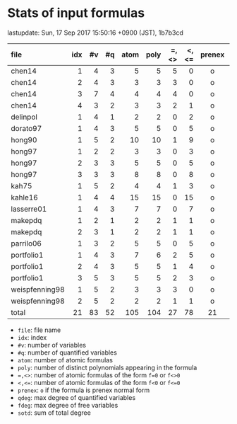 
# Stats of input formulas

lastupdate: Sun, 17 Sep 2017 15:50:16 +0900 (JST), 1b7b3cd

|                  file|idx|#v|#q|atom|poly|=,<>|<,<=|prenex|qdeg|fdeg|sotd|
|:----|--:|--:|--:|--:|--:|--:|--:|:-:|--:|--:|--:|
|chen14                | 1| 4| 3|  5| 5| 5| 0|o| 2| 1|10|
|chen14                | 2| 4| 3|  3| 3| 3| 0|o| 2| 1|31|
|chen14                | 3| 7| 4|  4| 4| 4| 0|o| 2| 1|24|
|chen14                | 4| 3| 2|  3| 3| 2| 1|o| 6| 2|36|
|delinpol              | 1| 4| 1|  2| 2| 0| 2|o| 3| 1|10|
|dorato97              | 1| 4| 3|  5| 5| 0| 5|o| 4| 1|83|
|hong90                | 1| 5| 2| 10|10| 1| 9|o| 2| 2|37|
|hong97                | 1| 2| 2|  3| 3| 0| 3|o|12| 0|367|
|hong97                | 2| 3| 3|  5| 5| 0| 5|o| 4| 0|226|
|hong97                | 3| 3| 3|  8| 8| 0| 8|o| 4| 0|344|
|kah75                 | 1| 5| 2|  4| 4| 1| 3|o| 2| 2|26|
|kahle16               | 1| 4| 4| 15|15| 0|15|o| 1| 0|146|
|lasserre01            | 1| 4| 3|  7| 7| 0| 7|o| 4| 1|27|
|makepdq               | 1| 2| 1|  2| 2| 1| 1|o| 2| 2| 6|
|makepdq               | 2| 3| 1|  2| 2| 1| 1|o| 2| 2| 9|
|parrilo06             | 1| 3| 2|  5| 5| 0| 5|o| 4| 1|21|
|portfolio1            | 1| 4| 3|  7| 6| 2| 5|o| 2| 1|22|
|portfolio1            | 2| 4| 3|  5| 5| 1| 4|o| 2| 1|21|
|portfolio1            | 3| 5| 3|  5| 5| 2| 3|o| 2| 1|22|
|weispfenning98        | 1| 5| 2|  3| 3| 3| 0|o| 2| 1| 8|
|weispfenning98        | 2| 5| 2|  2| 2| 1| 1|o| 2| 2|24|
|total                 |21|83|52|105|104|27|78|21|66|23|1500|

- `file`: file name
- `idx`: index
- `#v`: number of variables
- `#q`: number of quantified variables
- `atom`: number of atomic formulas
- `poly`: number of distinct polynomials appearing in the formula
- `=,<>`: number of atomic formulas of the form `f=0` or `f<>0`
- `<,<=`: number of atomic formulas of the form `f<0` or `f<=0`
- `prenex`: `o` if the formula is prenex normal form
- `qdeg`: max degree of quantified variables
- `fdeg`: max degree of free variables
- `sotd`: sum of total degree

